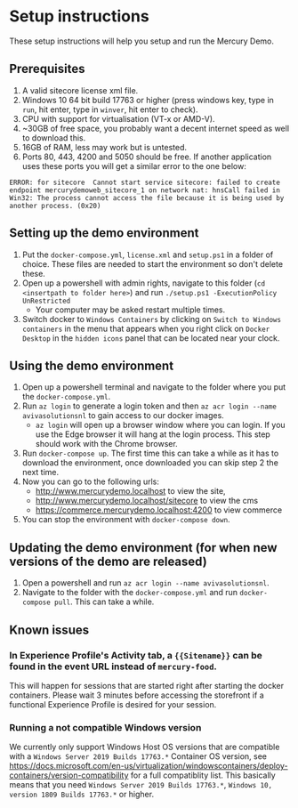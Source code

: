 # Setup instructions
These setup instructions will help you setup and run the Mercury Demo.

## Prerequisites
1. A valid sitecore license xml file.
2. Windows 10 64 bit build 17763 or higher (press windows key, type in `run`, hit enter, type in `winver`, hit enter to check).
3. CPU with support for virtualisation (VT-x or AMD-V).
4. ~30GB of free space, you probably want a decent internet speed as well to download this.
5. 16GB of RAM, less may work but is untested.
6. Ports 80, 443, 4200 and 5050 should be free. If another application uses these ports you will get a similar error to the one below:
```
ERROR: for sitecore  Cannot start service sitecore: failed to create endpoint mercurydemoweb_sitecore_1 on network nat: hnsCall failed in Win32: The process cannot access the file because it is being used by another process. (0x20)
```

## Setting up the demo environment
1. Put the `docker-compose.yml`, `license.xml` and `setup.ps1` in a folder of choice. These files are needed to start the environment so don't delete these.
2. Open up a powershell with admin rights, navigate to this folder (`cd <insertpath to folder here>`) and run `./setup.ps1 -ExecutionPolicy UnRestricted`
     - Your computer may be asked restart multiple times.
3. Switch docker to `Windows Containers` by clicking on `Switch to Windows containers` in the menu that appears when you right click on `Docker Desktop` in the `hidden icons` panel that can be located near your clock.

## Using the demo environment
1. Open up a powershell terminal and navigate to the folder where you put the `docker-compose.yml`.
2. Run `az login` to generate a login token and then `az acr login --name avivasolutionsnl` to gain access to our docker images. 
     - `az login` will open up a browser window where you can login. If you use the Edge browser it will hang at the login process. This step should work with the Chrome browser.
3. Run `docker-compose up`. The first time this can take a while as it has to download the environment, once downloaded you can skip step 2 the next time.
4. Now you can go to the following urls:
     - http://www.mercurydemo.localhost to view the site, 
     - http://www.mercurydemo.localhost/sitecore to view the cms 
     - https://commerce.mercurydemo.localhost:4200 to view commerce
5. You can stop the environment with `docker-compose down`.

## Updating the demo environment (for when new versions of the demo are released)
1. Open a powershell and run `az acr login --name avivasolutionsnl`.
2. Navigate to the folder with the `docker-compose.yml` and run `docker-compose pull`. This can take a while.

## Known issues
### In Experience Profile's Activity tab, a `{{Sitename}}` can be found in the event URL instead of `mercury-food`.
This will happen for sessions that are started right after starting the docker containers. Please wait 3 minutes before accessing the storefront if a functional Experience Profile is desired for your session.

### Running a not compatible Windows version
We currently only support Windows Host OS versions that are compatible with a `Windows Server 2019 Builds 17763.*` Container OS version, see https://docs.microsoft.com/en-us/virtualization/windowscontainers/deploy-containers/version-compatibility for a full compatiblity list.
This basically means that you need `Windows Server 2019 Builds 17763.*`, `Windows 10, version 1809 Builds 17763.*` or higher.
